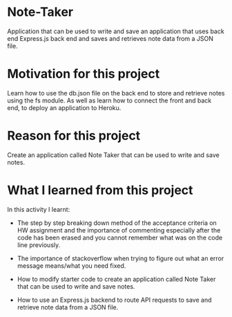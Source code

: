 # Note-Taker
Application that can be used to write and save an application that uses back end Express.js back end and saves and retrieves note data from a JSON file.

# Motivation for this project

Learn how to use the db.json file on the back end to store and retrieve notes using the fs module. As well as learn how to connect the front and back end, to deploy an application to Heroku.

# Reason for this project 

 Create an application called Note Taker that can be used to write and save notes.

# What I learned from this project 

In this activity I learnt:

* The step by step breaking down method of the acceptance criteria on HW assignment and the importance of commenting especially after the code has been erased and you cannot remember what was on the code line previously.

* The importance of stackoverflow when trying to figure out what an error message means/what you need fixed. 

* How to modify starter code to create an application called Note Taker that can be used to write and save notes. 

* How to use an Express.js backend to route API requests to save and retrieve note data from a JSON file. 